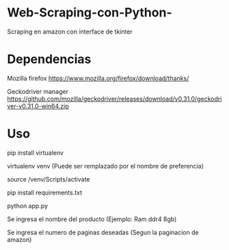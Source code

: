 # Web-Scraping-con-Python-
Scraping en amazon con interface de tkinter
# Dependencias
Mozilla firefox https://www.mozilla.org/firefox/download/thanks/ 

Geckodriver manager https://github.com/mozilla/geckodriver/releases/download/v0.31.0/geckodriver-v0.31.0-win64.zip

# Uso
pip install virtualenv

virtualenv venv (Puede ser remplazado por el nombre de preferencia)

 source /venv/Scripts/activate

 pip install requirements.txt

 python app.py

 Se ingresa el nombre del producto (Ejemplo: Ram ddr4 8gb)

 Se ingresa el numero de paginas deseadas (Segun la paginacion de amazon)
